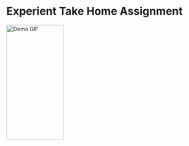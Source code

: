 # Experient Take Home Assignment 
<img src="./screenshots/demo.gif" width="150" height="300" alt="Demo GIF">

